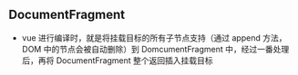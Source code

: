 ## DocumentFragment

- vue 进行编译时，就是将挂载目标的所有子节点支持（通过 append 方法，DOM 中的节点会被自动删除）到 DomcumentFragment 中，经过一番处理后，再将 DocumentFragment 整个返回插入挂载目标
